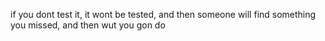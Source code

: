 if you dont test it, it wont be tested, and then someone will find something you missed, and then wut you gon do
